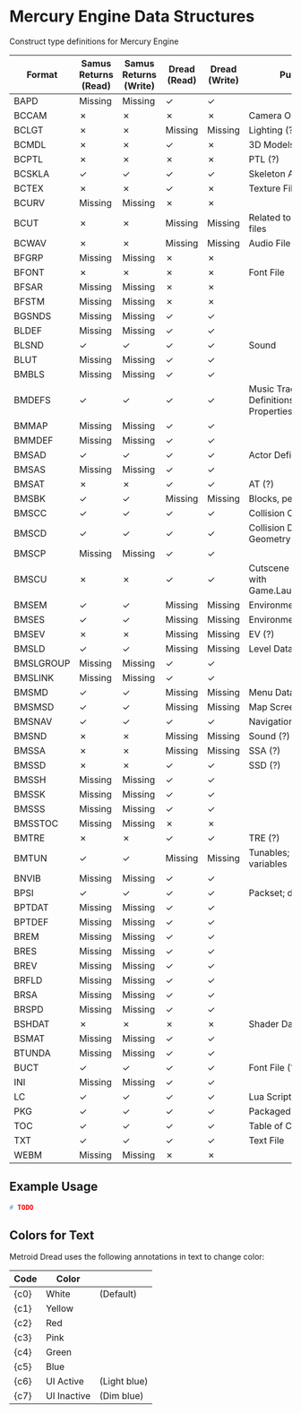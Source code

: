 # Mercury Engine Data Structures
Construct type definitions for Mercury Engine

| Format    | Samus Returns (Read) | Samus Returns (Write) | Dread (Read) | Dread (Write) | Purpose     |
|-----------|----------------------|-----------------------|--------------|---------------|-------------|
| BAPD      | Missing              | Missing               | &check;      | &check;       |                         |
| BCCAM     | &cross;              | &cross;               | &cross;      | &cross;       | Camera Objects |
| BCLGT     | &cross;              | &cross;               | Missing      | Missing       | Lighting (?) |
| BCMDL     | &cross;              | &cross;               | &check;      | &cross;       | 3D Models	  |
| BCPTL     | &cross;              | &cross;               | &cross;      | &cross;       | PTL (?)     |
| BCSKLA    | &check;              | &check;               | &check;      | &check;       | Skeleton Animation |
| BCTEX     | &cross;              | &cross;               | &check;      | &cross;       | Texture File |
| BCURV     | Missing              | Missing               | &cross;      | &cross;       |             |
| BCUT      | &cross;              | &cross;               | Missing      | Missing       |	Related to cutscene files |
| BCWAV     | &cross;              | &cross;               | Missing      | Missing       | Audio File	|
| BFGRP     | Missing              | Missing               | &cross;      | &cross;       |							|
| BFONT     | &cross;              | &cross;               | &cross;      | &cross;       | Font File		|
| BFSAR     | Missing              | Missing               | &cross;      | &cross;       |							|
| BFSTM     | Missing              | Missing               | &cross;      | &cross;       |							|
| BGSNDS    | Missing              | Missing               | &check;      | &check;       |							|
| BLDEF     | Missing              | Missing               | &check;      | &check;       |							|
| BLSND     | &check;              | &check;               | &check;      | &check;       | Sound				|	
| BLUT      | Missing              | Missing               | &check;      | &check;       |							|
| BMBLS     | Missing              | Missing               | &check;      | &check;       |							|
| BMDEFS    | &check;              | &check;               | &check;      | &check;       | Music Track Definitions & Properties	|
| BMMAP     | Missing              | Missing               | &check;      | &check;       |							|
| BMMDEF    | Missing              | Missing               | &check;      | &check;       |							|
| BMSAD     | &check;              | &check;               | &check;      | &check;       | Actor Definitions	| 
| BMSAS     | Missing              | Missing               | &check;      | &check;       | 						|
| BMSAT     | &cross;              | &cross;               | &check;      | &check;       | AT (?)			|
| BMSBK     | &check;              | &check;               | Missing      | Missing       | Blocks, per Scenario |
| BMSCC     | &check;              | &check;               | &check;      | &check;       | Collision Cameras	|
| BMSCD     | &check;              | &check;               | &check;      | &check;       | Collision Data / Geometry |
| BMSCP     | Missing              | Missing               | &check;      | &check;       |							|
| BMSCU     | &cross;              | &cross;               | &check;      | &check;       | Cutscene Files, called with Game.LaunchCutscene |
| BMSEM     | &check;              | &check;               | Missing      | Missing       | Environment Data |
| BMSES     | &check;              | &check;               | Missing      | Missing       | Environment Data |
| BMSEV     | &cross;              | &cross;               | Missing      | Missing       | EV (?)			|
| BMSLD     | &check;              | &check;               | Missing      | Missing       | Level Data	|
| BMSLGROUP | Missing              | Missing               | &check;      | &check;       |							|
| BMSLINK   | Missing              | Missing               | &check;      | &check;       |							|
| BMSMD     | &check;              | &check;               | Missing      | Missing       | Menu Data (?)	|
| BMSMSD    | &check;              | &check;               | Missing      | Missing       | Map Screen Data (?)	|
| BMSNAV    | &check;              | &check;               | &check;      | &check;       | Navigation Meshes	|
| BMSND     | &cross;              | &cross;               | Missing      | Missing       | Sound (?)   |
| BMSSA     | &cross;              | &cross;               | Missing      | Missing       | SSA (?)			|
| BMSSD     | &cross;              | &cross;               | &check;      | &check;       | SSD (?)			|	
| BMSSH     | Missing              | Missing               | &check;      | &check;       |							|
| BMSSK     | Missing              | Missing               | &check;      | &check;       |							|
| BMSSS     | Missing              | Missing               | &check;      | &check;       |							|
| BMSSTOC   | Missing              | Missing               | &cross;      | &cross;       |							|
| BMTRE     | &cross;              | &cross;               | &check;      | &check;       | TRE (?)			|
| BMTUN     | &check;              | &check;               | Missing      | Missing       | Tunables; exposed variables	|
| BNVIB     | Missing              | Missing               | &check;      | &check;       |							|
| BPSI      | &check;              | &check;               | &check;      | &check;       | Packset; dev leftovers |
| BPTDAT    | Missing              | Missing               | &check;      | &check;       |							|
| BPTDEF    | Missing              | Missing               | &check;      | &check;       |							|
| BREM      | Missing              | Missing               | &check;      | &check;       |							|
| BRES      | Missing              | Missing               | &check;      | &check;       |							|
| BREV      | Missing              | Missing               | &check;      | &check;       |							|
| BRFLD     | Missing              | Missing               | &check;      | &check;       |							|
| BRSA      | Missing              | Missing               | &check;      | &check;       |							|
| BRSPD     | Missing              | Missing               | &check;      | &check;       |							|
| BSHDAT    | &cross;              | &cross;               | &cross;      | &cross;       | Shader Data	|
| BSMAT     | Missing              | Missing               | &check;      | &check;       |							|	
| BTUNDA    | Missing              | Missing               | &check;      | &check;       |							|
| BUCT      | &check;              | &check;               | &check;      | &check;       | Font File (?) |
| INI       | Missing              | Missing               | &check;      | &check;       |							|
| LC        | &check;              | &check;               | &check;      | &check;       | Lua Script	|
| PKG       | &check;              | &check;               | &check;      | &check;       | Packaged Files |
| TOC       | &check;              | &check;               | &check;      | &check;       | Table of Contents |
| TXT       | &check;              | &check;               | &check;      | &check;       | Text File	  |
| WEBM      | Missing              | Missing               | &cross;      | &cross;       |							|


## Example Usage

```python
# TODO
```

## Colors for Text

Metroid Dread uses the following annotations in text to change color:

| Code | Color       |              |
|------|-------------|--------------|
| {c0} | White       | (Default)    |
| {c1} | Yellow      |              |
| {c2} | Red         |              |
| {c3} | Pink        |              |
| {c4} | Green       |              |
| {c5} | Blue        |              |
| {c6} | UI Active   | (Light blue) |
| {c7} | UI Inactive | (Dim blue)   |
